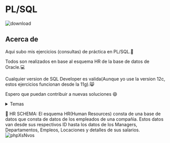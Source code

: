 # PL/SQL
![download](https://user-images.githubusercontent.com/72313215/210271442-1ab37685-31c9-4b4d-90a3-dcb51c93cf65.png)
## Acerca de
Aqui subo mis ejercicios (consultas) de práctica en PL/SQL.💚

Todos son realizados en base al esquema HR de la base de datos de Oracle.💻

Cualquier version de SQL Developer es valida(Aunque yo use la version 12c, estos ejercicios funcionan desde la 11g).😸

Espero que puedan contribuir a nuevas soluciones 😄
<details>
<summary> Temas </summary>
- Blocks
- Procedures
- Functions
- Packages
- Cursors
-Triggers
</details>

:cherry_blossom: 
HR SCHEMA: El esquema HR(Human Resources) consta de una base de datos que consta de datos de los empleados de una compañia. Estos datos van desde sus respectivos ID hasta los datos de los Managers, Departamentos, Empleos, Locaciones y detalles de sus salarios.
![phpXsNvos](https://user-images.githubusercontent.com/72313215/210272102-28674cee-9ce2-457c-bd61-55cf0934777e.png)
 






